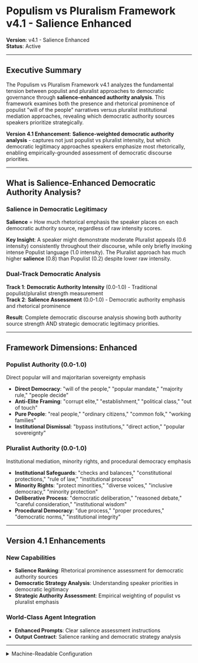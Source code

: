 # Populism vs Pluralism Framework v4.1 - Salience Enhanced
**Version**: v4.1 - Salience Enhanced  
**Status**: Active

---

## Executive Summary

The Populism vs Pluralism Framework v4.1 analyzes the fundamental tension between populist and pluralist approaches to democratic governance through **salience-enhanced authority analysis**. This framework examines both the presence and rhetorical prominence of populist "will of the people" narratives versus pluralist institutional mediation approaches, revealing which democratic authority sources speakers prioritize strategically.

**Version 4.1 Enhancement**: **Salience-weighted democratic authority analysis** - captures not just populist vs pluralist intensity, but which democratic legitimacy approaches speakers emphasize most rhetorically, enabling empirically-grounded assessment of democratic discourse priorities.

---

## What is Salience-Enhanced Democratic Authority Analysis?

### **Salience in Democratic Legitimacy**

**Salience** = How much rhetorical emphasis the speaker places on each democratic authority source, regardless of raw intensity scores.

**Key Insight**: A speaker might demonstrate moderate Pluralist appeals (0.6 intensity) consistently throughout their discourse, while only briefly invoking intense Populist language (1.0 intensity). The Pluralist approach has much higher **salience** (0.8) than Populist (0.2) despite lower raw intensity.

### **Dual-Track Democratic Analysis**

**Track 1**: **Democratic Authority Intensity** (0.0-1.0) - Traditional populist/pluralist strength measurement  
**Track 2**: **Salience Assessment** (0.0-1.0) - Democratic authority emphasis and rhetorical prominence

**Result**: Complete democratic discourse analysis showing both authority source strength AND strategic democratic legitimacy priorities.

---

## Framework Dimensions: Enhanced

### **Populist Authority (0.0-1.0)**
Direct popular will and majoritarian sovereignty emphasis
- **Direct Democracy**: "will of the people," "popular mandate," "majority rule," "people decide"
- **Anti-Elite Framing**: "corrupt elite," "establishment," "political class," "out of touch"
- **Pure People**: "real people," "ordinary citizens," "common folk," "working families"
- **Institutional Dismissal**: "bypass institutions," "direct action," "popular sovereignty"

### **Pluralist Authority (0.0-1.0)**  
Institutional mediation, minority rights, and procedural democracy emphasis
- **Institutional Safeguards**: "checks and balances," "constitutional protections," "rule of law," "institutional process"
- **Minority Rights**: "protect minorities," "diverse voices," "inclusive democracy," "minority protection"
- **Deliberative Process**: "democratic deliberation," "reasoned debate," "careful consideration," "institutional wisdom"
- **Procedural Democracy**: "due process," "proper procedures," "democratic norms," "institutional integrity"

---

## Version 4.1 Enhancements

### **New Capabilities**
- **Salience Ranking**: Rhetorical prominence assessment for democratic authority sources
- **Democratic Strategy Analysis**: Understanding speaker priorities in democratic legitimacy
- **Strategic Authority Assessment**: Empirical weighting of populist vs pluralist emphasis

### **World-Class Agent Integration**
- **Enhanced Prompts**: Clear salience assessment instructions
- **Output Contract**: Salience ranking and democratic strategy analysis

---

<details><summary>Machine-Readable Configuration</summary>

```json
{
  "name": "populism_pluralism_v4_1_salience_enhanced",
  "version": "v4.0",
  "display_name": "Populism vs Pluralism v4.1 - Salience Enhanced",
  "analysis_variants": {
    "default": {
      "description": "Salience-enhanced populist vs pluralist democratic authority analysis",
      "analysis_prompt": "You are an expert in democratic theory and political communication. Analyze using Populism vs Pluralism Framework v4.1 with SALIENCE-ENHANCED analysis. Assess both INTENSITY and SALIENCE for democratic authority sources. POPULIST AUTHORITY: Direct popular will - look for 'will of the people', 'popular mandate', 'majority rule', 'corrupt elite', 'establishment', 'real people', 'bypass institutions'. PLURALIST AUTHORITY: Institutional mediation - look for 'checks and balances', 'constitutional protections', 'rule of law', 'protect minorities', 'diverse voices', 'democratic deliberation', 'due process'. CRITICAL: After intensity scoring, rank by SALIENCE - rhetorical prominence regardless of intensity. For each: 1. Score intensity 0.0-1.0, 2. Assess salience 0.0-1.0 based on emphasis, 3. Provide quotations and confidence."
    }
  },
  "calculation_spec": {
    "methodology_note": "Simple authority source comparison enhanced with salience weighting",
    "democratic_authority_balance": "populist_authority_score - pluralist_authority_score",
    "salience_weighted_assessment": "Authority source salience enables empirical democratic legitimacy priority analysis"
  },
  "output_contract": {
    "schema": {
      "democratic_analysis": "string",
      "authority_scores": "object",
      "salience_ranking": "array",
      "democratic_strategy_analysis": "string"
    },
    "instructions": "JSON object only. Include salience_ranking array with 'source', 'salience_score', 'rank'. Include democratic_strategy_analysis explaining authority source priorities."
  }
}
```

</details> 
